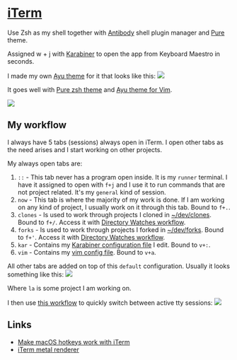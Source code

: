 # [iTerm](https://www.iterm2.com/)
Use Zsh as my shell together with [Antibody](https://github.com/getantibody/antibody) shell plugin manager and [Pure](https://github.com/sindresorhus/pure) theme.

Assigned w + j with [Karabiner](karabiner/karabiner.md) to open the app from Keyboard Maestro in seconds.

I made my own [Ayu theme](https://github.com/nikitavoloboev/my-mac-os/tree/master/iterm#readme) for it that looks like this:
![](https://i.imgur.com/wUrhEDa.png)

It goes well with [Pure zsh theme](https://github.com/sindresorhus/pure) and [Ayu theme for Vim](https://github.com/ayu-theme/ayu-vim).

![](https://i.imgur.com/yGO1mEw.png)

## My workflow
I always have 5 tabs (sessions) always open in iTerm. I open other tabs as the need arises and I start working on other projects.

My always open tabs are:
1. `::` - This tab never has a program open inside. It is my `runner` terminal. I have it assigned to open with `f+j` and I use it to run commands that are not project related. It's my `general` kind of session.
2. `now` - This tab is where the majority of my work is done. If I am working on any kind of project, I usually work on it through this tab. Bound to `f+.`.
3. `clones` - Is used to work through projects I cloned in [~/dev/clones](../../unix/my-file-system.md). Bound to `f+/`. Access it with [Directory Watches workflow](https://github.com/nikitavoloboev/small-workflows/blob/master/augmentations/Directory%20watches.alfredworkflow?raw=true).
4. `forks` - Is used to work through projects I forked in [~/dev/forks](../../unix/my-file-system.md). Bound to `f+'`. Access it with [Directory Watches workflow](https://github.com/nikitavoloboev/small-workflows/blob/master/augmentations/Directory%20watches.alfredworkflow?raw=true).
5. `kar` - Contains my [Karabiner configuration file](https://github.com/nikitavoloboev/dotfiles/blob/master/karabiner/private.xml) I edit. Bound to `v+:`.
6. `vim` - Contains my [vim config file](https://github.com/nikitavoloboev/dotfiles/blob/master/nvim/init.vim). Bound to `v+a`.

All other tabs are added on top of this `default` configuration. Usually it looks something like this:
![](https://i.imgur.com/61lPho1.png)

Where `la` is some project I am working on.

I then use [this workflow](https://github.com/isometry/alfred-tty) to quickly switch between active tty sessions:
![](https://i.imgur.com/tMuolen.png)

## Links
- [Make macOS hotkeys work with iTerm](https://stackoverflow.com/questions/6205157/iterm-2-how-to-set-keyboard-shortcuts-to-jump-to-beginning-end-of-line/29403520#29403520)
- [iTerm metal renderer](https://gitlab.com/gnachman/iterm2/wikis/Metal-Renderer)